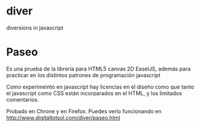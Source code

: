 diver
=====

diversions in javascript

Paseo
=====
Es una prueba de la librería para HTML5 canvas 2D EaselJS, además para practicar en los distintos patrones de programación javascript

Como experimeinto en javascript hay licencias en el diseño como que tanto el javascript como CSS están incorparados en el HTML, y los limitados comentarios.

Probado en Chrone y en Firefox. Puedes verlo funcionando en http://www.digitaltotsol.com/diver/paseo.html
